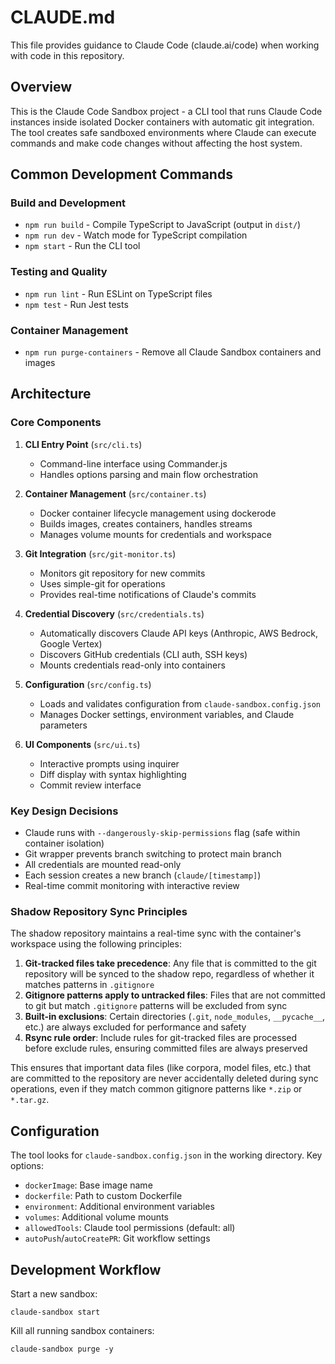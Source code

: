 # CLAUDE.md

This file provides guidance to Claude Code (claude.ai/code) when working with code in this repository.

## Overview

This is the Claude Code Sandbox project - a CLI tool that runs Claude Code instances inside isolated Docker containers with automatic git integration. The tool creates safe sandboxed environments where Claude can execute commands and make code changes without affecting the host system.

## Common Development Commands

### Build and Development

- `npm run build` - Compile TypeScript to JavaScript (output in `dist/`)
- `npm run dev` - Watch mode for TypeScript compilation
- `npm start` - Run the CLI tool

### Testing and Quality

- `npm run lint` - Run ESLint on TypeScript files
- `npm test` - Run Jest tests

### Container Management

- `npm run purge-containers` - Remove all Claude Sandbox containers and images

## Architecture

### Core Components

1. **CLI Entry Point** (`src/cli.ts`)

   - Command-line interface using Commander.js
   - Handles options parsing and main flow orchestration

2. **Container Management** (`src/container.ts`)

   - Docker container lifecycle management using dockerode
   - Builds images, creates containers, handles streams
   - Manages volume mounts for credentials and workspace

3. **Git Integration** (`src/git-monitor.ts`)

   - Monitors git repository for new commits
   - Uses simple-git for operations
   - Provides real-time notifications of Claude's commits

4. **Credential Discovery** (`src/credentials.ts`)

   - Automatically discovers Claude API keys (Anthropic, AWS Bedrock, Google Vertex)
   - Discovers GitHub credentials (CLI auth, SSH keys)
   - Mounts credentials read-only into containers

5. **Configuration** (`src/config.ts`)

   - Loads and validates configuration from `claude-sandbox.config.json`
   - Manages Docker settings, environment variables, and Claude parameters

6. **UI Components** (`src/ui.ts`)
   - Interactive prompts using inquirer
   - Diff display with syntax highlighting
   - Commit review interface

### Key Design Decisions

- Claude runs with `--dangerously-skip-permissions` flag (safe within container isolation)
- Git wrapper prevents branch switching to protect main branch
- All credentials are mounted read-only
- Each session creates a new branch (`claude/[timestamp]`)
- Real-time commit monitoring with interactive review

### Shadow Repository Sync Principles

The shadow repository maintains a real-time sync with the container's workspace using the following principles:

1. **Git-tracked files take precedence**: Any file that is committed to the git repository will be synced to the shadow repo, regardless of whether it matches patterns in `.gitignore`
2. **Gitignore patterns apply to untracked files**: Files that are not committed to git but match `.gitignore` patterns will be excluded from sync
3. **Built-in exclusions**: Certain directories (`.git`, `node_modules`, `__pycache__`, etc.) are always excluded for performance and safety
4. **Rsync rule order**: Include rules for git-tracked files are processed before exclude rules, ensuring committed files are always preserved

This ensures that important data files (like corpora, model files, etc.) that are committed to the repository are never accidentally deleted during sync operations, even if they match common gitignore patterns like `*.zip` or `*.tar.gz`.

## Configuration

The tool looks for `claude-sandbox.config.json` in the working directory. Key options:

- `dockerImage`: Base image name
- `dockerfile`: Path to custom Dockerfile
- `environment`: Additional environment variables
- `volumes`: Additional volume mounts
- `allowedTools`: Claude tool permissions (default: all)
- `autoPush`/`autoCreatePR`: Git workflow settings

## Development Workflow

Start a new sandbox:

```
claude-sandbox start
```

Kill all running sandbox containers:

```
claude-sandbox purge -y
```
